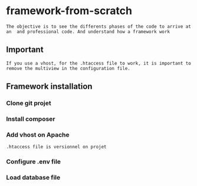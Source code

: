 # framework-from-scratch
    The objective is to see the differents phases of the code to arrive at an  and professional code. And understand how a framework work

## Important
    If you use a vhost, for the .htaccess file to work, it is important to remove the multiview in the configuration file.

## Framework installation

### Clone git projet

### Install composer

### Add vhost on Apache
    .htaccess file is versionnel on projet

### Configure .env file

### Load database file
